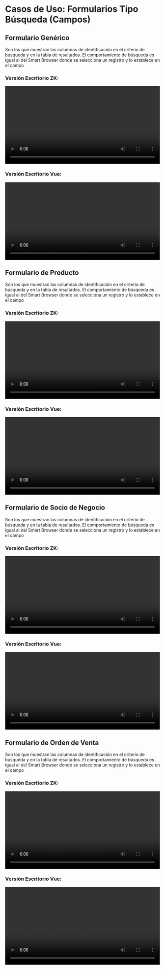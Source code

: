 # Casos de Uso: Formularios Tipo Búsqueda (Campos)


## Formulario Genérico
Son los que muestran las columnas de identificación en el criterio de búsqueda y en la tabla de resultados.
El comportamiento de búsqueda es igual al del Smart Browser donde se selecciona un registro y lo establece en el campo

### Versión Escritorio ZK:
<video width="100%" controls>
  <source type="video/mp4" :src="$withBase('/images/use-cases/generalInfoSearch/generalInfoSearchzk.mp4')">
  Your browser does not support the mp4 video tag.
</video>

### Versión Escritorio Vue:
<video width="100%" controls>
  <source type="video/mp4" :src="$withBase('/images/use-cases/generalInfoSearch/generalInfoSearchUI.mp4')">
  Your browser does not support the mp4 video tag.
</video>

## Formulario de Producto
Son los que muestran las columnas de identificación en el criterio de búsqueda y en la tabla de resultados.
El comportamiento de búsqueda es igual al del Smart Browser donde se selecciona un registro y lo establece en el campo

### Versión Escritorio ZK:
<video width="100%" controls>
  <source type="video/mp4" :src="$withBase('/images/use-cases/generalInfoSearch/productZK.mp4')">
  Your browser does not support the mp4 video tag.
</video>

### Versión Escritorio Vue:
<video width="100%" controls>
  <source type="video/mp4" :src="$withBase('/images/use-cases/generalInfoSearch/productUI.mp4')">
  Your browser does not support the mp4 video tag.
</video>

## Formulario de Socio de Negocio
Son los que muestran las columnas de identificación en el criterio de búsqueda y en la tabla de resultados.
El comportamiento de búsqueda es igual al del Smart Browser donde se selecciona un registro y lo establece en el campo

### Versión Escritorio ZK:
<video width="100%" controls>
  <source type="video/mp4" :src="$withBase('/images/use-cases/generalInfoSearch/BPZK.mp4')">
  Your browser does not support the mp4 video tag.
</video>

### Versión Escritorio Vue:
<video width="100%" controls>
  <source type="video/mp4" :src="$withBase('/images/use-cases/generalInfoSearch/BPUI.mp4')">
  Your browser does not support the mp4 video tag.
</video>

## Formulario de Orden de Venta
Son los que muestran las columnas de identificación en el criterio de búsqueda y en la tabla de resultados.
El comportamiento de búsqueda es igual al del Smart Browser donde se selecciona un registro y lo establece en el campo

### Versión Escritorio ZK:
<video width="100%" controls>
  <source type="video/mp4" :src="$withBase('/images/use-cases/generalInfoSearch/orderZK.mp4')">
  Your browser does not support the mp4 video tag.
</video>

### Versión Escritorio Vue:
<video width="100%" controls>
  <source type="video/mp4" :src="$withBase('/images/use-cases/generalInfoSearch/orderUI.mp4')">
  Your browser does not support the mp4 video tag.
</video>


